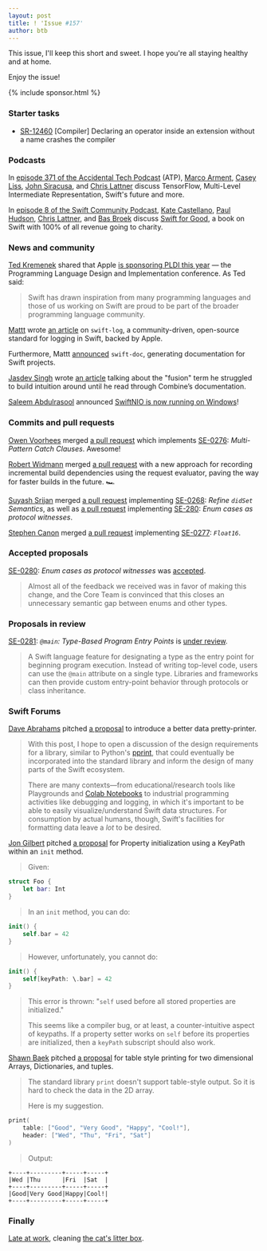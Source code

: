 ```yaml
---
layout: post
title: ! 'Issue #157'
author: btb
---
```


This issue, I'll keep this short and sweet. I hope you're all staying healthy
and at home.

Enjoy the issue!

<!--excerpt-->

{% include sponsor.html %}

### Starter tasks

- [SR-12460](https://bugs.swift.org/browse/SR-12460) [Compiler] Declaring an
operator inside an extension without a name crashes the compiler

### Podcasts

In [episode 371 of the Accidental Tech Podcast](https://atp.fm/episodes/371)
(ATP), [Marco Arment](http://www.marco.org/),
[Casey Liss](http://www.caseyliss.com/),
[John Siracusa](http://hypercritical.co/), and
[Chris Lattner](http://www.nondot.org/sabre/) discuss TensorFlow, Multi-Level
Intermediate Representation, Swift's future and more.

In [episode 8 of the Swift Community Podcast](https://www.swiftcommunitypodcast.org/episodes/8),
[Kate Castellano](https://twitter.com/KateCastellano),
[Paul Hudson](https://twitter.com/twostraws),
[Chris Lattner](https://twitter.com/clattner_llvm), and
[Bas Broek](https://twitter.com/basthomas) discuss
[Swift for Good](https://www.swiftforgood.com/), a book on Swift with 100% of
all revenue going to charity.

### News and community

[Ted Kremenek](https://twitter.com/tkremenek) shared that Apple [is sponsoring
PLDI this year](https://twitter.com/tkremenek/status/1243235856791429122) — the
Programming Language Design and Implementation conference. As Ted said:

> Swift has drawn inspiration from many programming languages and those of us
working on Swift are proud to be part of the broader programming language
community.

[Mattt](https://twitter.com/mattt) wrote [an article](https://nshipster.com/swift-log/)
on `swift-log`, a community-driven, open-source standard for logging in Swift,
backed by Apple.

Furthermore, Mattt [announced](https://github.com/SwiftDocOrg/swift-doc)
`swift-doc`, generating documentation for Swift projects.

[Jasdev Singh](https://twitter.com/jasdev) wrote [an article](https://jasdev.me/fusion-primer)
talking about the "fusion" term he struggled to build intuition around until he
read through Combine’s documentation.

[Saleem Abdulrasool](https://twitter.com/compnerd) announced [SwiftNIO is now
running on Windows](https://forums.swift.org/t/windows-nio/35003)!

### Commits and pull requests

[Owen Voorhees](https://twitter.com/owenvoorhees) merged [a pull request](https://github.com/apple/swift/pull/27776)
which implements [SE-0276](https://github.com/apple/swift-evolution/blob/master/proposals/0276-multi-pattern-catch-clauses.md): *Multi-Pattern Catch Clauses*. Awesome!

[Robert Widmann](https://twitter.com/CodaFi_) merged [a pull request](https://github.com/apple/swift/pull/30723)
with a new approach for recording incremental build dependencies using the
request evaluator, paving the way for faster builds in the future. 🏎

[Suyash Srijan](https://twitter.com/suyashsrijan) merged [a pull request](https://github.com/apple/swift/pull/26632)
implementing [SE-0268](https://github.com/apple/swift-evolution/blob/master/proposals/0268-didset-semantics.md): *Refine `didSet` Semantics*, as well as [a pull request](https://github.com/apple/swift/pull/28916) implementing [SE-280](https://github.com/apple/swift-evolution/blob/master/proposals/0280-enum-cases-as-protocol-witnesses.md): *Enum cases as protocol witnesses*.

[Stephen Canon](https://twitter.com/stephentyrone) merged [a pull request](https://github.com/apple/swift/pull/30130)
implementing [SE-0277](https://github.com/apple/swift-evolution/blob/master/proposals/0277-float16.md): *`Float16`*.

### Accepted proposals

[SE-0280](https://github.com/apple/swift-evolution/blob/master/proposals/0280-enum-cases-as-protocol-witnesses.md): *Enum cases as protocol witnesses* was [accepted](https://forums.swift.org/t/accepted-se-0280-enum-cases-as-protocol-witnesses/34850).

> Almost all of the feedback we received was in favor of making this change,
and the Core Team is convinced that this closes an unnecessary semantic gap
between enums and other types.

### Proposals in review

[SE-0281](https://github.com/apple/swift-evolution/blob/master/proposals/0281-main-attribute.md): *`@main`: Type-Based Program Entry Points* is [under review](https://forums.swift.org/t/se-0281-main-type-based-program-entry-points/34948).

> A Swift language feature for designating a type as the entry point for
beginning program execution. Instead of writing top-level code, users can use
the `@main` attribute on a single type. Libraries and frameworks can then
provide custom entry-point behavior through protocols or class inheritance.

### Swift Forums

[Dave Abrahams](https://twitter.com/DaveAbrahams) pitched [a proposal](https://forums.swift.org/t/a-better-data-pretty-printer/34914)
to introduce a better data pretty-printer.

> With this post, I hope to open a discussion of the design requirements for a
library, similar to Python's [pprint](https://docs.python.org/3.4/library/pprint.html),
that could eventually be incorporated into the standard library and inform the
design of many parts of the Swift ecosystem.
>
> There are many contexts—from educational/research tools like Playgrounds and
[Colab Notebooks](https://colab.research.google.com/notebook#create=true&language=swift)
to industrial programming activities like debugging and logging, in which it's
important to be able to easily visualize/understand Swift data structures. For
consumption by actual humans, though, Swift's facilities for formatting data
leave a _lot_ to be desired.

[Jon Gilbert](https://forums.swift.org/u/vitamin) pitched [a proposal](https://forums.swift.org/t/property-initialization-using-a-keypath-within-an-init-method/35034)
for Property initialization using a KeyPath within an `init` method.

> Given:

```swift
struct Foo {
    let bar: Int
}
```

> In an `init` method, you can do:

```swift
init() {
    self.bar = 42
}
```

> However, unfortunately, you cannot do:

```swift
init() {
    self[keyPath: \.bar] = 42
}
```

> This error is thrown: "`self` used before all stored properties are
initialized."
>
> This seems like a compiler bug, or at least, a counter-intuitive aspect of
keypaths. If a property setter works on `self` before its properties are
initialized, then a `keyPath` subscript should also work.

[Shawn Baek](https://twitter.com/yoshiboarder) pitched [a proposal](https://forums.swift.org/t/table-style-print-for-2d-array-dictionary-and-tuples/35121)
for table style printing for two dimensional Arrays, Dictionaries, and tuples.

> The standard library `print` doesn't support table-style output. So it is
hard to check the data in the 2D array.
>
> Here is my suggestion.

```swift
print(
    table: ["Good", "Very Good", "Happy", "Cool!"], 
    header: ["Wed", "Thu", "Fri", "Sat"]
)
```

> Output:

```
+----+---------+-----+-----+
|Wed |Thu      |Fri  |Sat  |
+----+---------+-----+-----+
|Good|Very Good|Happy|Cool!|
+----+---------+-----+-----+
```

### Finally

[Late at work](https://twitter.com/dgregor79/status/1245935942973583366),
cleaning [the cat's litter box](https://twitter.com/dgregor79/status/1245936440371867648).

